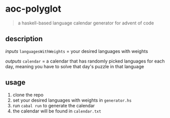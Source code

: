  # aoc-polyglot

 > a haskell-based language calendar generator for advent of code

## description

  *inputs*
  `languagesWithWeights` = your desired languages with weights

  *outputs*
  `calendar` = a calendar that has randomly picked languages for each day,
  meaning you have to solve that day's puzzle in that language


## usage

  1. clone the repo
  2. set your desired languages with weights in `generator.hs`
  3. run `cabal run` to generate the calendar
  4. the calendar will be found in `calendar.txt`
